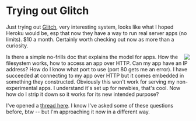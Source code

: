 # Trying out Glitch
Just trying out <a href="https://glitch.com/">Glitch</a>, very interesting system, looks like what I hoped Heroku would be, esp that now they have a way to run real server apps (no limits). $10 a month. Certainly worth checking out now as more than a curiosity. 

<img src="http://scripting.com/images/2020/04/15/fishbowl.png" border="0" align="right">Is there a simple no-frills doc that explains the model for apps. How the filesystem works, how to access an app over HTTP. Can my app have an IP address? How do I know what port to use (port 80 gets me an error). I have succeeded at connecting to my app over HTTP but it comes embedded in something they constructed. Obviously this won't work for serving my non-experimental apps. I understand it's set up for newbies, that's cool. Now how do I strip it down so it works for its new intended purpose?

I've opened a <a href="https://github.com/scripting/Scripting-News/issues/168">thread here</a>. I know I've asked some of these questions before, btw -- but I'm approaching it now in a different way. 

